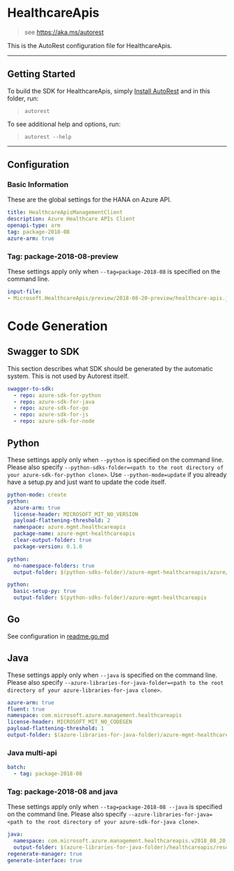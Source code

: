 # HealthcareApis

> see https://aka.ms/autorest

This is the AutoRest configuration file for HealthcareApis.



---
## Getting Started
To build the SDK for HealthcareApis, simply [Install AutoRest](https://aka.ms/autorest/install) and in this folder, run:

> `autorest`

To see additional help and options, run:

> `autorest --help`
---

## Configuration



### Basic Information
These are the global settings for the HANA on Azure API.

``` yaml
title: HealthcareApisManagementClient
description: Azure Healthcare APIs Client
openapi-type: arm
tag: package-2018-08
azure-arm: true
```


### Tag: package-2018-08-preview

These settings apply only when `--tag=package-2018-08` is specified on the command line.

``` yaml $(tag) == 'package-2018-08'
input-file:
- Microsoft.HealthcareApis/preview/2018-08-20-preview/healthcare-apis.json
```

# Code Generation


## Swagger to SDK

This section describes what SDK should be generated by the automatic system.
This is not used by Autorest itself.

``` yaml $(swagger-to-sdk)
swagger-to-sdk:
  - repo: azure-sdk-for-python
  - repo: azure-sdk-for-java
  - repo: azure-sdk-for-go
  - repo: azure-sdk-for-js
  - repo: azure-sdk-for-node
```

## Python

These settings apply only when `--python` is specified on the command line.
Please also specify `--python-sdks-folder=<path to the root directory of your azure-sdk-for-python clone>`.
Use `--python-mode=update` if you already have a setup.py and just want to update the code itself.

``` yaml $(python)
python-mode: create
python:
  azure-arm: true
  license-header: MICROSOFT_MIT_NO_VERSION
  payload-flattening-threshold: 2
  namespace: azure.mgmt.healthcareapis
  package-name: azure-mgmt-healthcareapis
  clear-output-folder: true
  package-version: 0.1.0
```
``` yaml $(python) && $(python-mode) == 'update'
python:
  no-namespace-folders: true
  output-folder: $(python-sdks-folder)/azure-mgmt-healthcareapis/azure/mgmt/healthcareapis
```
``` yaml $(python) && $(python-mode) == 'create'
python:
  basic-setup-py: true
  output-folder: $(python-sdks-folder)/azure-mgmt-healthcareapis
```

## Go

See configuration in [readme.go.md](./readme.go.md)

## Java

These settings apply only when `--java` is specified on the command line.
Please also specify `--azure-libraries-for-java-folder=<path to the root directory of your azure-libraries-for-java clone>`.

``` yaml $(java)
azure-arm: true
fluent: true
namespace: com.microsoft.azure.management.healthcareapis
license-header: MICROSOFT_MIT_NO_CODEGEN
payload-flattening-threshold: 1
output-folder: $(azure-libraries-for-java-folder)/azure-mgmt-healthcareapis
```

### Java multi-api

``` yaml $(java) && $(multiapi)
batch:
  - tag: package-2018-08
```

### Tag: package-2018-08 and java

These settings apply only when `--tag=package-2018-08 --java` is specified on the command line.
Please also specify `--azure-libraries-for-java=<path to the root directory of your azure-sdk-for-java clone>`.

``` yaml $(tag) == 'package-2018-08' && $(java) && $(multiapi)
java:
  namespace: com.microsoft.azure.management.healthcareapis.v2018_08_20_preview
  output-folder: $(azure-libraries-for-java-folder)/healthcareapis/resource-manager/v2017_11_03_preview
regenerate-manager: true
generate-interface: true
```



